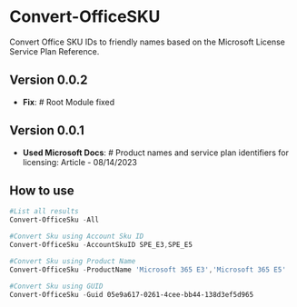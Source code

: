 # Convert-OfficeSKU

Convert Office SKU IDs to friendly names based on the Microsoft License Service Plan Reference.

## Version 0.0.2

- **Fix**: # Root Module fixed

## Version 0.0.1

- **Used Microsoft Docs**: # Product names and service plan identifiers for licensing: Article - 08/14/2023

## How to use

```powershell
#List all results
Convert-OfficeSku -All

#Convert Sku using Account Sku ID
Convert-OfficeSku -AccountSkuID SPE_E3,SPE_E5

#Convert Sku using Product Name
Convert-OfficeSku -ProductName 'Microsoft 365 E3','Microsoft 365 E5'

#Convert Sku using GUID
Convert-OfficeSku -Guid 05e9a617-0261-4cee-bb44-138d3ef5d965
